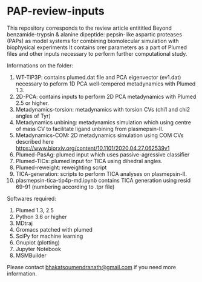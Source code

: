 # PAP-review-inputs

This repository corresponds to the review article entititled Beyond benzamide-trypsin & alanine dipeptide: pepsin-like aspartic proteases (PAPs) as model systems for combining biomolecular simulation with biophysical experiments
It contains orer parameters as a part of Plumed files and other inputs necessary to perform further computational  study.

Informations on the folder:

1. WT-TIP3P: contains plumed.dat file and PCA eigenvector (ev1.dat) necessary to peform 1D PCA well-tempered metadynamics with Plumed 1.3. 
2. 2D-PCA: contains inputs to perform 2D PCA metadynamics with Plumed 2.5 or higher.
3. Metadynamics-torsion: metadynamics with torsion CVs (chi1 and chi2 angles of Tyr)
4. Metadynamics unbining: metadynamics simulation which using centre of mass CV to facilitate ligand unbining from plasmepsin-II.
5. Metadynamics-COM: 2D metadynamics simulation using COM CVs described here https://www.biorxiv.org/content/10.1101/2020.04.27.062539v1 
6. Plumed-PasAg: plumed input which uses passive-agressive classifier
7. Plumed-TICs: plumed input for TICA using dihedral angles.
8. Plumed-reweight: reweighting script
9. TICA-generation: scripts to perform TICA analyses on plasmepsin-II.
10. plasmepsin-tica-tip4p-md.ipynb contains TICA generation using resid 69-91 (numbering according to .tpr file)

Softwares required:
1. Plumed 1.3, 2.5 
2. Python 3.6 or higher
3. MDtraj
4. Gromacs patched with plumed
5. SciPy for machine learning
6. Gnuplot (plotting)
7. Jupyter Notebook
8. MSMBuilder

Please contact bhakatsoumendranath@gmail.com if you need more information.
